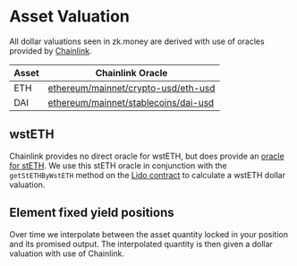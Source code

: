 # Asset Valuation

All dollar valuations seen in zk.money are derived with use of oracles provided by [Chainlink](https://chain.link/).

| Asset | Chainlink Oracle                                                                                     |
| ----- | ---------------------------------------------------------------------------------------------------- |
| ETH   | [ethereum/mainnet/crypto-usd/eth-usd](https://data.chain.link/ethereum/mainnet/crypto-usd/eth-usd)   |
| DAI   | [ethereum/mainnet/stablecoins/dai-usd](https://data.chain.link/ethereum/mainnet/stablecoins/dai-usd) |

## wstETH

Chainlink provides no direct oracle for wstETH, but does provide an [oracle for stETH](https://data.chain.link/ethereum/mainnet/crypto-usd/steth-usd). We use this stETH oracle in conjunction with the `getStETHByWstETH` method on the [Lido contract](https://etherscan.io/address/0x7f39C581F595B53c5cb19bD0b3f8dA6c935E2Ca0#readContract) to calculate a wstETH dollar valuation.

## Element fixed yield positions

Over time we interpolate between the asset quantity locked in your position and its promised output. The interpolated quantity is then given a dollar valuation with use of Chainlink.
